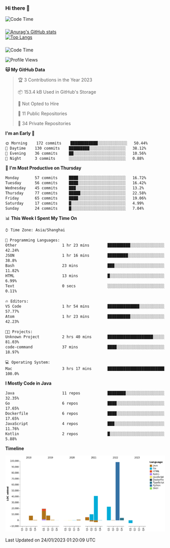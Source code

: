 ### Hi there 👋 

![Code Time](https://img.shields.io/endpoint?style=flat&url=https://codetime-api.datreks.com/badge/1061?logoColor=white%26project=%26recentMS=0%26showProject=false)

<!--
**Muyiafan/Muyiafan** is a ✨ _special_ ✨ repository because its `README.md` (this file) appears on your GitHub profile.

Here are some ideas to get you started:

- 🔭 I’m currently working on ...
- 🌱 I’m currently learning ...
- 👯 I’m looking to collaborate on ...
- 🤔 I’m looking for help with ...
- 💬 Ask me about ...
- 📫 How to reach me: ...
- 😄 Pronouns: ...
- ⚡ Fun fact: ...
-->

### 

[![Anurag's GitHub stats](https://github-readme-stats.vercel.app/api?username=Muyiafan)](https://github.com/anuraghazra/github-readme-stats)
<br>
[![Top Langs](https://github-readme-stats.vercel.app/api/top-langs/?username=Muyiafan)](https://github.com/anuraghazra/github-readme-stats)

### 

<!--START_SECTION:waka-->
![Code Time](http://img.shields.io/badge/Code%20Time-5%2C596%20hrs%2044%20mins-blue)

![Profile Views](http://img.shields.io/badge/Profile%20Views-0-blue)

**🐱 My GitHub Data** 

> 🏆 3 Contributions in the Year 2023
 > 
> 📦 153.4 kB Used in GitHub's Storage 
 > 
> 🚫 Not Opted to Hire
 > 
> 📜 11 Public Repositories 
 > 
> 🔑 34 Private Repositories  
 > 
**I'm an Early 🐤** 

```text
🌞 Morning    172 commits    ████████████░░░░░░░░░░░░░   50.44% 
🌆 Daytime    130 commits    █████████░░░░░░░░░░░░░░░░   38.12% 
🌃 Evening    36 commits     ██░░░░░░░░░░░░░░░░░░░░░░░   10.56% 
🌙 Night      3 commits      ░░░░░░░░░░░░░░░░░░░░░░░░░   0.88%

```
📅 **I'm Most Productive on Thursday** 

```text
Monday       57 commits     ████░░░░░░░░░░░░░░░░░░░░░   16.72% 
Tuesday      56 commits     ████░░░░░░░░░░░░░░░░░░░░░   16.42% 
Wednesday    45 commits     ███░░░░░░░░░░░░░░░░░░░░░░   13.2% 
Thursday     77 commits     █████░░░░░░░░░░░░░░░░░░░░   22.58% 
Friday       65 commits     ████░░░░░░░░░░░░░░░░░░░░░   19.06% 
Saturday     17 commits     █░░░░░░░░░░░░░░░░░░░░░░░░   4.99% 
Sunday       24 commits     █░░░░░░░░░░░░░░░░░░░░░░░░   7.04%

```


📊 **This Week I Spent My Time On** 

```text
⌚︎ Time Zone: Asia/Shanghai

💬 Programming Languages: 
Other                    1 hr 23 mins        ██████████░░░░░░░░░░░░░░░   42.24% 
JSON                     1 hr 16 mins        █████████░░░░░░░░░░░░░░░░   38.8% 
Bash                     23 mins             ███░░░░░░░░░░░░░░░░░░░░░░   11.82% 
HTML                     13 mins             █░░░░░░░░░░░░░░░░░░░░░░░░   6.99% 
Text                     0 secs              ░░░░░░░░░░░░░░░░░░░░░░░░░   0.11%

🔥 Editors: 
VS Code                  1 hr 54 mins        ██████████████░░░░░░░░░░░   57.77% 
Atom                     1 hr 23 mins        ██████████░░░░░░░░░░░░░░░   42.23%

🐱‍💻 Projects: 
Unknown Project          2 hrs 40 mins       ████████████████████░░░░░   81.03% 
code-command             37 mins             ████░░░░░░░░░░░░░░░░░░░░░   18.97%

💻 Operating System: 
Mac                      3 hrs 17 mins       █████████████████████████   100.0%

```

**I Mostly Code in Java** 

```text
Java                     11 repos            ████████░░░░░░░░░░░░░░░░░   32.35% 
Go                       6 repos             ████░░░░░░░░░░░░░░░░░░░░░   17.65% 
Dockerfile               6 repos             ████░░░░░░░░░░░░░░░░░░░░░   17.65% 
JavaScript               4 repos             ███░░░░░░░░░░░░░░░░░░░░░░   11.76% 
Kotlin                   2 repos             █░░░░░░░░░░░░░░░░░░░░░░░░   5.88%

```


**Timeline**

![Chart not found](https://raw.githubusercontent.com/Muyiafan/Muyiafan/main/charts/bar_graph.png) 


 Last Updated on 24/01/2023 01:20:09 UTC
<!--END_SECTION:waka-->
